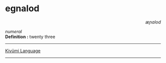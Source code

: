 
# egnalod

<div align="right"><i>æɲalod</i></div>

*numeral*  
**Definition :** twenty three  

---

[Kivümi Language](../README.md)

---
